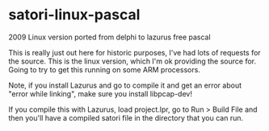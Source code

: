 # satori-linux-pascal
2009 Linux version ported from delphi to lazurus free pascal


This is really just out here for historic purposes, I've had lots of requests for the source.  This is the linux version, which I'm ok providing the source for.  Going to try to get this running on some ARM processors.


Note, if you install Lazurus and go to compile it and get an error about "error while linking", make sure you install libpcap-dev!

If you compile this with Lazurus, load project.lpr, go to Run > Build File and then you'll have a compiled satori file in the directory that you can run.
